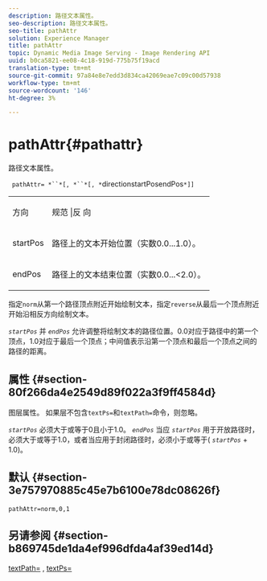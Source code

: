 ```yaml
---
description: 路径文本属性。
seo-description: 路径文本属性。
seo-title: pathAttr
solution: Experience Manager
title: pathAttr
topic: Dynamic Media Image Serving - Image Rendering API
uuid: b0ca5821-ee08-4c18-919d-775b75f19acd
translation-type: tm+mt
source-git-commit: 97a84e8e7edd3d834ca42069eae7c09c00d57938
workflow-type: tm+mt
source-wordcount: '146'
ht-degree: 3%

---
```



# pathAttr{#pathattr}

路径文本属性。

` pathAttr= *``*[, *``*[, *`directionstartPosendPos`*]]`

<table id="simpletable_EC76095316AF4F07B1DDCC0D72B814CF"> 
 <tr class="strow"> 
  <td class="stentry"> <p> <span class="varname"> 方向 </span> </p> </td> 
  <td class="stentry"> <p> <span class="codeph"> 规范  </span> |反 <span class="codeph"> 向  </span> </p> </td> 
 </tr> 
 <tr class="strow"> 
  <td class="stentry"> <p> <span class="varname"> startPos  </span> </p> </td> 
  <td class="stentry"> <p>路径上的文本开始位置（实数0.0...1.0）。 </p> </td> 
 </tr> 
 <tr class="strow"> 
  <td class="stentry"> <p> <span class="varname"> endPos  </span> </p> </td> 
  <td class="stentry"> <p>路径上的文本结束位置（实数0.0...&lt;2.0）。 </p> </td> 
 </tr> 
</table>

指定`norm`从第一个路径顶点附近开始绘制文本，指定`reverse`从最后一个顶点附近开始沿相反方向绘制文本。

*`startPos`* 并 *`endPos`* 允许调整将绘制文本的路径位置。0.0对应于路径中的第一个顶点，1.0对应于最后一个顶点；中间值表示沿第一个顶点和最后一个顶点之间的路径的距离。

## 属性 {#section-80f266da4e2549d89f022a3f9ff4584d}

图层属性。 如果层不包含`textPs=`和`textPath=`命令，则忽略。

*`startPos`* 必须大于或等于0且小于1.0。 *`endPos`* 当应 *`startPos`* 用于开放路径时，必须大于或等于1.0，或者当应用于封闭路径时，必须小于或等于( *`startPos`* + 1.0)。

## 默认 {#section-3e757970885c45e7b6100e78dc08626f}

`pathAttr=norm,0,1`

## 另请参阅 {#section-b869745de1da4ef996dfda4af39ed14d}

[textPath=](../../../../../is-api/http-ref/image-serving-api-ref/c-http-protocol-reference/c-command-reference/r-textpath.md#reference-b09cc0902dff4725bdb54d5da4076ccd) ,  [textPs=](../../../../../is-api/http-ref/image-serving-api-ref/c-http-protocol-reference/c-command-reference/r-textps.md#reference-4209a2a6169f44278da2647cfb0cd767)
